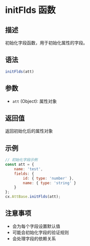 # initFlds 函数

## 描述
初始化字段函数，用于初始化属性的字段。

## 语法
```javascript
initFlds(att)
```

## 参数
- `att` (Object): 属性对象

## 返回值
返回初始化后的属性对象

## 示例
```javascript
// 初始化字段示例
const att = {
    name: 'test',
    fields: {
        id: { type: 'number' },
        name: { type: 'string' }
    }
};
cx.AttBase.initFlds(att);
```

## 注意事项
- 会为每个字段设置默认值
- 可能会初始化字段的验证规则
- 会处理字段的依赖关系